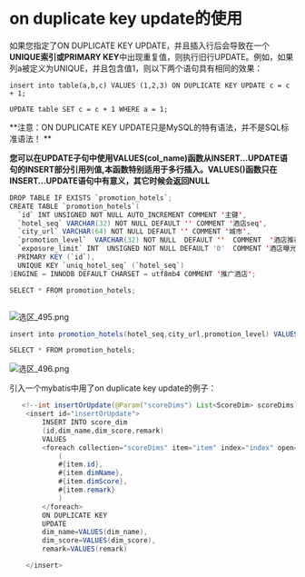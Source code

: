 

# on duplicate key update的使用

如果您指定了ON DUPLICATE KEY UPDATE，并且插入行后会导致在一个**UNIQUE索引或PRIMARY KEY**中出现重复值，则执行旧行UPDATE。例如，如果列a被定义为UNIQUE，并且包含值1，则以下两个语句具有相同的效果：

`insert into table(a,b,c) VALUES (1,2,3) ON DUPLICATE KEY UPDATE c = c + 1;`

`UPDATE table SET c = c + 1 WHERE a = 1;`



**注意：ON DUPLICATE KEY UPDATE只是MySQL的特有语法，并不是SQL标准语法！ **

**您可以在UPDATE子句中使用VALUES(col_name)函数从INSERT...UPDATE语句的INSERT部分引用列值,本函数特别适用于多行插入。VALUES()函数只在INSERT...UPDATE语句中有意义，其它时候会返回NULL**

```java
DROP TABLE IF EXISTS `promotion_hotels`;
CREATE TABLE `promotion_hotels`(
  `id` INT UNSIGNED NOT NULL AUTO_INCREMENT COMMENT '主键',
  `hotel_seq` VARCHAR(32) NOT NULL DEFAULT '' COMMENT '酒店seq',
  `city_url` VARCHAR(64) NOT NULL DEFAULT '' COMMENT '城市',
  `promotion_level`  VARCHAR(32) NOT NULL  DEFAULT ''  COMMENT  '酒店推荐等级',
  `exposure_limit` INT  UNSIGNED NOT NULL DEFAULT '0'  COMMENT '酒店曝光限制值',
  PRIMARY KEY (`id`),
  UNIQUE KEY `uniq_hotel_seq` (`hotel_seq`)
)ENGINE = INNODB DEFAULT CHARSET = utf8mb4 COMMENT '推广酒店';

SELECT * FROM promotion_hotels;



```

![选区_495.png](https://i.loli.net/2018/09/25/5baa5833b98ac.png)

```java
insert into promotion_hotels(hotel_seq,city_url,promotion_level) VALUES('beijing_city_9','beijing_city','A'),('beijing_city_4','beijing_city','CCCCC') ON DUPLICATE KEY UPDATE promotion_level  = VALUES(promotion_level); 

SELECT * FROM promotion_hotels;
```

![选区_496.png](https://i.loli.net/2018/09/25/5baa58cd236db.png)



引入一个mybatis中用了on duplicate key update的例子：

```java
   <!--int insertOrUpdate(@Param("scoreDims") List<ScoreDim> scoreDims);-->
    <insert id="insertOrUpdate">
        INSERT INTO score_dim
        (id,dim_name,dim_score,remark)
        VALUES
        <foreach collection="scoreDims" item="item" index="index" open="" close="" separator=",">
            (
            #{item.id},
            #{item.dimName},
            #{item.dimScore},
            #{item.remark}
            )
        </foreach>
        ON DUPLICATE KEY
        UPDATE
        dim_name=VALUES(dim_name),
        dim_score=VALUES(dim_score),
        remark=VALUES(remark)

    </insert>
```

